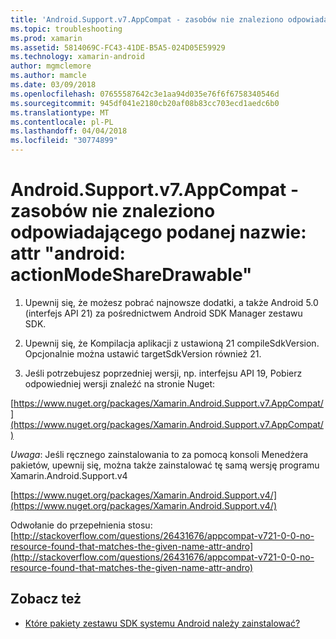```yaml
---
title: 'Android.Support.v7.AppCompat - zasobów nie znaleziono odpowiadającego podanej nazwie: attr "android: actionModeShareDrawable"'
ms.topic: troubleshooting
ms.prod: xamarin
ms.assetid: 5814069C-FC43-41DE-B5A5-024D05E59929
ms.technology: xamarin-android
author: mgmclemore
ms.author: mamcle
ms.date: 03/09/2018
ms.openlocfilehash: 07655587642c3e1aa94d035e76f6f6758340546d
ms.sourcegitcommit: 945df041e2180cb20af08b83cc703ecd1aedc6b0
ms.translationtype: MT
ms.contentlocale: pl-PL
ms.lasthandoff: 04/04/2018
ms.locfileid: "30774899"
---
```

# <a name="androidsupportv7appcompat---no-resource-found-that-matches-the-given-name-attr-androidactionmodesharedrawable"></a>Android.Support.v7.AppCompat - zasobów nie znaleziono odpowiadającego podanej nazwie: attr "android: actionModeShareDrawable"

1. Upewnij się, że możesz pobrać najnowsze dodatki, a także Android 5.0 (interfejs API 21) za pośrednictwem Android SDK Manager zestawu SDK.

2. Upewnij się, że Kompilacja aplikacji z ustawioną 21 compileSdkVersion. Opcjonalnie można ustawić targetSdkVersion również 21.

3. Jeśli potrzebujesz poprzedniej wersji, np. interfejsu API 19, Pobierz odpowiedniej wersji znaleźć na stronie Nuget:

[https://www.nuget.org/packages/Xamarin.Android.Support.v7.AppCompat/](https://www.nuget.org/packages/Xamarin.Android.Support.v7.AppCompat/)

*Uwaga*: Jeśli ręcznego zainstalowania to za pomocą konsoli Menedżera pakietów, upewnij się, można także zainstalować tę samą wersję programu Xamarin.Android.Support.v4

[https://www.nuget.org/packages/Xamarin.Android.Support.v4/](https://www.nuget.org/packages/Xamarin.Android.Support.v4/)

Odwołanie do przepełnienia stosu: [http://stackoverflow.com/questions/26431676/appcompat-v721-0-0-no-resource-found-that-matches-the-given-name-attr-andro](http://stackoverflow.com/questions/26431676/appcompat-v721-0-0-no-resource-found-that-matches-the-given-name-attr-andro)

## <a name="see-also"></a>Zobacz też

- [Które pakiety zestawu SDK systemu Android należy zainstalować?](~/android/troubleshooting/questions/install-android-sdk-packages.md)

